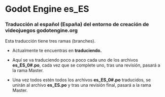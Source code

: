 # Godot Engine es_ES

### Traducción al español (España) del entorno de creación de videojuegos godotengine.org

Esta traducción tiene tres ramas (branches).

* Actualmente te encuentras en __traduciendo.__

* Aquí se va traduciendo poco a poco cada uno de los archivos __es_ES_0#.po__, cada vez que se complete uno, tras una revisión, pasará a la rama Master.

* Una vez todos estén todos los archivos __es_ES_0#.po__ traducidos, se unirán al archivo __es_ES.po__ y tras una revisión final, pasará a la rama Master.
